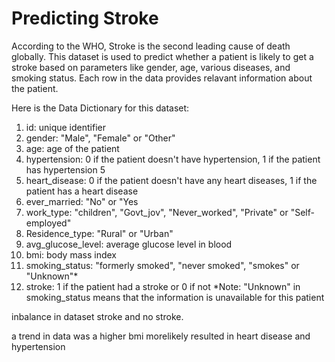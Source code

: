 
# Predicting Stroke
According to the WHO, Stroke is the second leading cause of death globally. This dataset is used to predict whether a patient is likely to get a stroke based on parameters like gender, age, various diseases, and smoking status. Each row in the data provides relavant information about the patient.

Here is the Data Dictionary for this dataset:
1) id: unique identifier 
2) gender: "Male", "Female" or "Other" 
3) age: age of the patient 
4) hypertension: 0 if the patient doesn't have hypertension, 1 if the patient has hypertension 5
5) heart_disease: 0 if the patient doesn't have any heart diseases, 1 if the patient has a heart disease 
6) ever_married: "No" or "Yes
7) work_type: "children", "Govt_jov", "Never_worked", "Private" or "Self-employed"
8) Residence_type: "Rural" or "Urban" 
9) avg_glucose_level: average glucose level in blood 
10) bmi: body mass index
11) smoking_status: "formerly smoked", "never smoked", "smokes" or "Unknown"*
12) stroke: 1 if the patient had a stroke or 0 if not *Note: "Unknown" in smoking_status means that the information is unavailable for this patient

inbalance in dataset stroke and no stroke.

a trend in data was a higher bmi morelikely resulted in heart disease and hypertension


